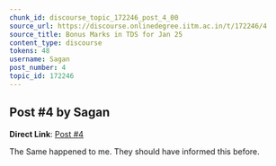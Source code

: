```yaml
---
chunk_id: discourse_topic_172246_post_4_00
source_url: https://discourse.onlinedegree.iitm.ac.in/t/172246/4
source_title: Bonus Marks in TDS for Jan 25
content_type: discourse
tokens: 48
username: Sagan
post_number: 4
topic_id: 172246
---
```


## Post #4 by Sagan

**Direct Link**: [Post #4](https://discourse.onlinedegree.iitm.ac.in/t/172246/4)

The Same happened to me. They should have informed this before.
